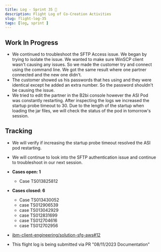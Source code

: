 ```yaml
---
title: Log - Sprint 35 🛫
description: Flight Log of Co-Creation Activities
slug: flight-log-35
tags: [log, sprint ]
---
```


## Work In Progress
- We continued to troubleshoot the SFTP Access issue. We began by trying to isolate the issue. We wanted to make sure WinSCP client wasn't causing any issues. So we made the customer try and connect using the command line. We got the same result where one partner connected and the new one didn't. 
- The customer showed us his passwords that hes using and they were identical except he added an extra number. So the password shouldn't be causing the issue. 
- We tried to edit the partner in the B2bi console however the ASI Pod was constantly restarting. After inspecting the logs we increased the startup probe timeout to 30. Due to the length of the startup when loading the jar files, we will check the status of the pod in tomorrow's session. 
  
## Tracking
- We will verify if increasing the startup probe timeout resolved the ASI pod restarting. 
- We will continue to look into the SFTP authentication issue and continue to troubleshoot in our next session. 

- **Cases open: 1**
  - Case TS013825812
- **Cases closed: 6**
  - Case TS013430052
  - case TS012906539
  - case TS013042929
  - case TS012831699
  - case TS012704616
  - case TS012702956  
- [ibm-client-engineering/solution-sfg-aws#12](https://zenhub.ibm.com/workspaces/st5-action-information-center-64343620d0cfd0000f03a114/issues/ibm-client-engineering/solution-sfg-aws/12)
- This flight log is being submitted via PR "08/11/2023 Documentation"
